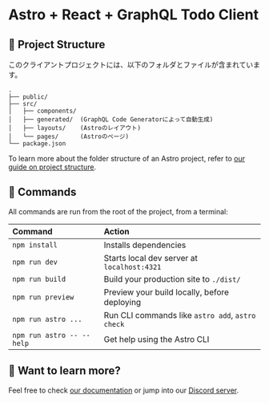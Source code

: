 # Astro + React + GraphQL Todo Client

## 🚀 Project Structure

このクライアントプロジェクトには、以下のフォルダとファイルが含まれています。

```text
.
├── public/
├── src/
│   ├── components/
│   ├── generated/  (GraphQL Code Generatorによって自動生成)
│   ├── layouts/    (Astroのレイアウト)
│   └── pages/      (Astroのページ)
└── package.json
```

To learn more about the folder structure of an Astro project, refer to [our guide on project structure](https://docs.astro.build/en/basics/project-structure/).

## 🧞 Commands

All commands are run from the root of the project, from a terminal:

| Command                   | Action                                           |
| :------------------------ | :----------------------------------------------- |
| `npm install`             | Installs dependencies                            |
| `npm run dev`             | Starts local dev server at `localhost:4321`      |
| `npm run build`           | Build your production site to `./dist/`          |
| `npm run preview`         | Preview your build locally, before deploying     |
| `npm run astro ...`       | Run CLI commands like `astro add`, `astro check` |
| `npm run astro -- --help` | Get help using the Astro CLI                     |

## 👀 Want to learn more?

Feel free to check [our documentation](https://docs.astro.build) or jump into our [Discord server](https://astro.build/chat).
